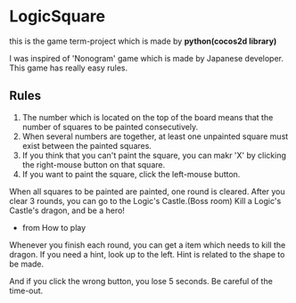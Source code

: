 # LogicSquare

this is the game term-project which is made by **python(cocos2d library)**

I was inspired of 'Nonogram' game which is made by Japanese developer. This game has really easy rules.


## Rules
1. The number which is located on the top of the board means that the number of squares to be painted consecutively.
2. When several numbers are together, at least one unpainted square must exist between the painted squares.
3. If you think that you can't paint the square, you can makr 'X' by clicking the right-mouse button on that square.
4. If you want to paint the square, click the left-mouse button.

When all squares to be painted are painted, one round is cleared. After you clear 3 rounds, you can go to the Logic's Castle.(Boss room) Kill a Logic's Castle's dragon, and be a hero!
- from How to play


Whenever you finish each round, you can get a item which needs to kill the dragon. If you need a hint, look up to the left. Hint is related to the shape to be made.

And if you click the wrong button, you lose 5 seconds. Be careful of the time-out.
